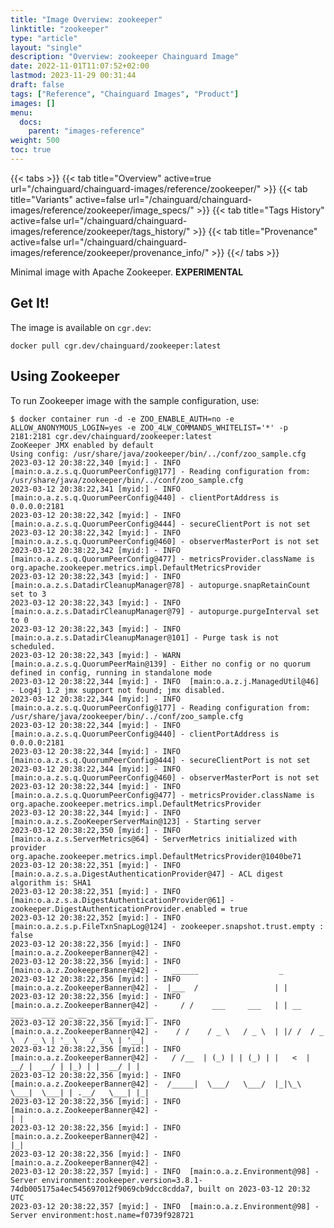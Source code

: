 ```yaml
---
title: "Image Overview: zookeeper"
linktitle: "zookeeper"
type: "article"
layout: "single"
description: "Overview: zookeeper Chainguard Image"
date: 2022-11-01T11:07:52+02:00
lastmod: 2023-11-29 00:31:44
draft: false
tags: ["Reference", "Chainguard Images", "Product"]
images: []
menu: 
  docs: 
    parent: "images-reference"
weight: 500
toc: true
---
```


{{< tabs >}}
{{< tab title="Overview" active=true url="/chainguard/chainguard-images/reference/zookeeper/" >}}
{{< tab title="Variants" active=false url="/chainguard/chainguard-images/reference/zookeeper/image_specs/" >}}
{{< tab title="Tags History" active=false url="/chainguard/chainguard-images/reference/zookeeper/tags_history/" >}}
{{< tab title="Provenance" active=false url="/chainguard/chainguard-images/reference/zookeeper/provenance_info/" >}}
{{</ tabs >}}



<!--overview:start-->
Minimal image with Apache Zookeeper. **EXPERIMENTAL**
<!--overview:end-->

<!--getting:start-->
## Get It!
The image is available on `cgr.dev`:

```
docker pull cgr.dev/chainguard/zookeeper:latest
```
<!--getting:end-->

<!--body:start-->
## Using Zookeeper

To run Zookeeper image with the sample configuration, use:

```shell
$ docker container run -d -e ZOO_ENABLE_AUTH=no -e ALLOW_ANONYMOUS_LOGIN=yes -e ZOO_4LW_COMMANDS_WHITELIST='*' -p 2181:2181 cgr.dev/chainguard/zookeeper:latest
ZooKeeper JMX enabled by default
Using config: /usr/share/java/zookeeper/bin/../conf/zoo_sample.cfg
2023-03-12 20:38:22,340 [myid:] - INFO  [main:o.a.z.s.q.QuorumPeerConfig@177] - Reading configuration from: /usr/share/java/zookeeper/bin/../conf/zoo_sample.cfg
2023-03-12 20:38:22,341 [myid:] - INFO  [main:o.a.z.s.q.QuorumPeerConfig@440] - clientPortAddress is 0.0.0.0:2181
2023-03-12 20:38:22,342 [myid:] - INFO  [main:o.a.z.s.q.QuorumPeerConfig@444] - secureClientPort is not set
2023-03-12 20:38:22,342 [myid:] - INFO  [main:o.a.z.s.q.QuorumPeerConfig@460] - observerMasterPort is not set
2023-03-12 20:38:22,342 [myid:] - INFO  [main:o.a.z.s.q.QuorumPeerConfig@477] - metricsProvider.className is org.apache.zookeeper.metrics.impl.DefaultMetricsProvider
2023-03-12 20:38:22,343 [myid:] - INFO  [main:o.a.z.s.DatadirCleanupManager@78] - autopurge.snapRetainCount set to 3
2023-03-12 20:38:22,343 [myid:] - INFO  [main:o.a.z.s.DatadirCleanupManager@79] - autopurge.purgeInterval set to 0
2023-03-12 20:38:22,343 [myid:] - INFO  [main:o.a.z.s.DatadirCleanupManager@101] - Purge task is not scheduled.
2023-03-12 20:38:22,343 [myid:] - WARN  [main:o.a.z.s.q.QuorumPeerMain@139] - Either no config or no quorum defined in config, running in standalone mode
2023-03-12 20:38:22,344 [myid:] - INFO  [main:o.a.z.j.ManagedUtil@46] - Log4j 1.2 jmx support not found; jmx disabled.
2023-03-12 20:38:22,344 [myid:] - INFO  [main:o.a.z.s.q.QuorumPeerConfig@177] - Reading configuration from: /usr/share/java/zookeeper/bin/../conf/zoo_sample.cfg
2023-03-12 20:38:22,344 [myid:] - INFO  [main:o.a.z.s.q.QuorumPeerConfig@440] - clientPortAddress is 0.0.0.0:2181
2023-03-12 20:38:22,344 [myid:] - INFO  [main:o.a.z.s.q.QuorumPeerConfig@444] - secureClientPort is not set
2023-03-12 20:38:22,344 [myid:] - INFO  [main:o.a.z.s.q.QuorumPeerConfig@460] - observerMasterPort is not set
2023-03-12 20:38:22,344 [myid:] - INFO  [main:o.a.z.s.q.QuorumPeerConfig@477] - metricsProvider.className is org.apache.zookeeper.metrics.impl.DefaultMetricsProvider
2023-03-12 20:38:22,344 [myid:] - INFO  [main:o.a.z.s.ZooKeeperServerMain@123] - Starting server
2023-03-12 20:38:22,350 [myid:] - INFO  [main:o.a.z.s.ServerMetrics@64] - ServerMetrics initialized with provider org.apache.zookeeper.metrics.impl.DefaultMetricsProvider@1040be71
2023-03-12 20:38:22,351 [myid:] - INFO  [main:o.a.z.s.a.DigestAuthenticationProvider@47] - ACL digest algorithm is: SHA1
2023-03-12 20:38:22,351 [myid:] - INFO  [main:o.a.z.s.a.DigestAuthenticationProvider@61] - zookeeper.DigestAuthenticationProvider.enabled = true
2023-03-12 20:38:22,352 [myid:] - INFO  [main:o.a.z.s.p.FileTxnSnapLog@124] - zookeeper.snapshot.trust.empty : false
2023-03-12 20:38:22,356 [myid:] - INFO  [main:o.a.z.ZookeeperBanner@42] -
2023-03-12 20:38:22,356 [myid:] - INFO  [main:o.a.z.ZookeeperBanner@42] -   ______                  _
2023-03-12 20:38:22,356 [myid:] - INFO  [main:o.a.z.ZookeeperBanner@42] -  |___  /                 | |
2023-03-12 20:38:22,356 [myid:] - INFO  [main:o.a.z.ZookeeperBanner@42] -     / /    ___     ___   | | __   ___    ___   _ __     ___   _ __
2023-03-12 20:38:22,356 [myid:] - INFO  [main:o.a.z.ZookeeperBanner@42] -    / /    / _ \   / _ \  | |/ /  / _ \  / _ \ | '_ \   / _ \ | '__|
2023-03-12 20:38:22,356 [myid:] - INFO  [main:o.a.z.ZookeeperBanner@42] -   / /__  | (_) | | (_) | |   <  |  __/ |  __/ | |_) | |  __/ | |
2023-03-12 20:38:22,356 [myid:] - INFO  [main:o.a.z.ZookeeperBanner@42] -  /_____|  \___/   \___/  |_|\_\  \___|  \___| | .__/   \___| |_|
2023-03-12 20:38:22,356 [myid:] - INFO  [main:o.a.z.ZookeeperBanner@42] -                                               | |
2023-03-12 20:38:22,356 [myid:] - INFO  [main:o.a.z.ZookeeperBanner@42] -                                               |_|
2023-03-12 20:38:22,356 [myid:] - INFO  [main:o.a.z.ZookeeperBanner@42] -
2023-03-12 20:38:22,357 [myid:] - INFO  [main:o.a.z.Environment@98] - Server environment:zookeeper.version=3.8.1-74db005175a4ec545697012f9069cb9dcc8cdda7, built on 2023-03-12 20:32 UTC
2023-03-12 20:38:22,357 [myid:] - INFO  [main:o.a.z.Environment@98] - Server environment:host.name=f0739f928721
```
<!--body:end-->

